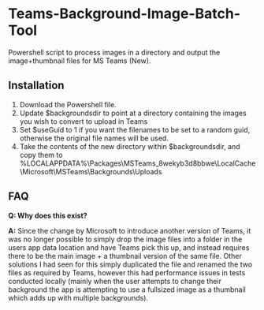 # Teams-Background-Image-Batch-Tool
Powershell script to process images in a directory and output the image+thumbnail files for MS Teams (New).

## Installation
1. Download the Powershell file.
2. Update $backgroundsdir to point at a directory containing the images you wish to convert to upload in Teams
3. Set $useGuid to 1 if you want the filenames to be set to a random guid, otherwise the original file names will be used.
4. Take the contents of the new directory within $backgroundsdir, and copy them to %LOCALAPPDATA%\Packages\MSTeams_8wekyb3d8bbwe\LocalCache\Microsoft\MSTeams\Backgrounds\Uploads

## FAQ

**Q: Why does this exist?**

**A:** Since the change by Microsoft to introduce another version of Teams, it was no longer possible to simply drop the image files into a folder in the users app data location and have Teams pick this up, and instead requires there to be the main image + a thumbnail version of the same file. Other solutions I had seen for this simply duplicated the file and renamed the two files as required by Teams, however this had performance issues in tests conducted locally (mainly when the user attempts to change their background the app is attempting to use a fullsized image as a thumbnail which adds up with multiple backgrounds).
